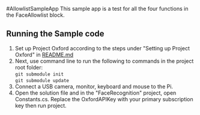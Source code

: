 #AllowlistSampleApp
This sample app is a test for all the four functions in the FaceAllowlist block.

## Running the Sample code

1. Set up Project Oxford according to the steps under "Setting up Project Oxford" in [README.md](https://github.com/apdutta/face-whitelist/blob/develop/README.md)
2. Next, use command line to run the following to commands in the project root folder:  
   ```git submodule init```   
   ```git submodule update```
3. Connect a USB camera, monitor, keyboard and mouse to the Pi. 
4. Open the solution file and in the "FaceRecognition" project, open Constants.cs. Replace the OxfordAPIKey with your primary subscription key then run project.
